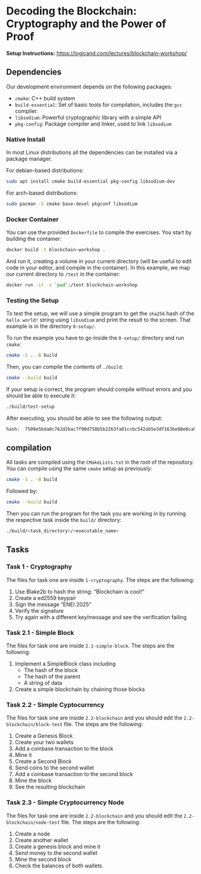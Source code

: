 # Decoding the Blockchain: Cryptography and the Power of Proof

**Setup Instructions:** https://logicand.com/lectures/blockchain-workshop/

## Dependencies

Our development environment depends on the following packages:

- `cmake`: C++ build system
- `build-essential`: Set of basic tools for compilation, includes the `gcc` compiler.
- `libsodium`: Powerful cryptographic library with a simple API
- `pkg-config`: Package compiler and linker, used to link `libsodium`

### Native Install

In most Linux distributions all the dependencies can be installed via a package manager.

For debian-based distributions:

```bash {linenos=false}
sudo apt install cmake build-essential pkg-config libsodium-dev
```

For arch-based distributions:

```bash {linenos=false}
sudo pacman -S cmake base-devel pkgconf libsodium
```

### Docker Container

You can use the provided `Dockerfile` to compile the exercises. You start 
by building the container:

```bash {linenos=false}
docker build -t blockchain-workshop .
```

And run it, creating a volume in your current directory (will be useful to edit code in your editor, and compile in the container). In this example, we map our current directory to `/test` in the container:


```sh {linenos=false}
docker run -it -v `pwd`:/test blockchain-workshop
```

### Testing the Setup 

To test the setup, we will use a simple program to get the `sha256` hash of 
the `hello world!` string using `libsodium` and print the result to the screen. That example is in the directory `0-setup/`.

To run the example you have to go inside the `0-setup/` directory and run `cmake`:

```bash {linenos=false}
cmake -S . -B build
```

Then, you can compile the contents of `./build`:

```bash {linenos=false}
cmake --build build
```

If your setup is correct, the program should compile without errors and you should be able to execute it:

```bash {linenos=false}
./build/test-setup
```

After executing, you should be able to see the following output:

```sh {linenos=false}
hash:  7509e5bda0c762d2bac7f90d758b5b2263fa01ccbc542ab5e3df163be08e6ca9
```

## compilation

All tasks are compiled using the `CMakeLists.txt` in the root of the repository. You can compile using the same `cmake` setup as previously:


```bash {linenos=false}
cmake -S . -B build
```
Followed by:

```bash {linenos=false}
cmake --build build
```
Then you can run the program for the task you are working in by running
the respective task inside the `build/` directory:

```bash {linenos=false}
./build/<task_directory>/<executable_name>
```

## Tasks

### Task 1 - Cryptography

The files for task one are inside `1-cryptography`. The steps are the following:

1. Use Blake2b to hash the string: “Blockchain is cool!”
2. Create a ed2559 keypair
3. Sign the message “ENEI 2025”
4. Verify the signature
5. Try again with a different key/message and see the verification failing

### Task 2.1 - Simple Block 

The files for task one are inside `2.1-simple-block`. The steps are the following:

1. Implement a SimpleBlock class including
    - The hash of the block
    - The hash of the parent 
    - A string of data
2. Create a simple blockchain by chaining those blocks

### Task 2.2 - Simple Cyptocurrency

The files for task one are inside `2.2-blockchain` and you should edit the `2.2-blockchain/block-test` file. The steps are the following:

1. Create a Genesis Block
2. Create your two wallets
3. Add a coinbase transaction to the block
4. Mine it
5. Create a Second Block
6. Send coins to the second wallet
7. Add a coinbase transaction to the second block
8. Mine the block
9. See the resulting blockchain

### Task 2.3 - Simple Cryptocurrency Node

The files for task one are inside `2.2-blockchain` and you should edit the `2.2-blockchain/node-test` file. The steps are the following:

1. Create a node
2. Create another wallet
3. Create a genesis block and mine it
4. Send money to the second wallet
5. Mine the second block
6. Check the balances of both wallets


